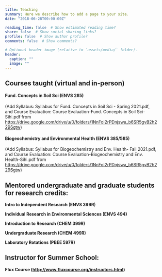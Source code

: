 ```yaml
---
title: Teaching
summary: Here we describe how to add a page to your site.
date: "2018-06-28T00:00:00Z"

reading_time: false  # Show estimated reading time?
share: false  # Show social sharing links?
profile: false  # Show author profile?
comments: false  # Show comments?

# Optional header image (relative to `assets/media/` folder).
header:
  caption: ""
  image: ""
---
```


## Courses taught (virtual and in-person)

#### Fund. Concepts in Soil Sci (ENVS 285) 
(Add Syllabus: Syllabus for Fund. Concepts in Soil Sci - Spring 2021.pdf, and Course Evaluation: Course Evaluation-Fund. Concepts in Soil Sci-Sihi.pdf from https://drive.google.com/drive/u/0/folders/1NnFoI2rPDnjswa_b6SR5gvB2h2296gtw)

#### Biogeochemistry and Environmental Health (ENVS 385/585) 
(Add Syllabus: Syllabus for Biogeochemistry and Env. Health- Fall 2021.pdf, and Course Evaluation: Course Evaluation-Biogeochemistry and Env. Health-Sihi.pdf from https://drive.google.com/drive/u/0/folders/1NnFoI2rPDnjswa_b6SR5gvB2h2296gtw)

## Mentored undergraduate and graduate students for research credits:

**Intro to Independent Research (ENVS 399R)**

**Individual Research in Environmental Sciences (ENVS 494)**

**Introduction to Research (CHEM 399R)**

**Undergraduate Research (CHEM 499R)**

**Laboratory Rotations (PBEE 597R)**

## Instructor for Summer School:

**Flux Course (http://www.fluxcourse.org/instructors.html)**
